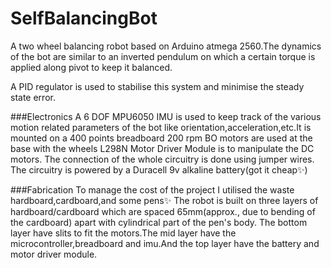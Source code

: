 # SelfBalancingBot

A two wheel balancing robot based on Arduino atmega 2560.The dynamics of the bot are similar to an inverted pendulum on which a certain torque is applied along pivot to keep it balanced.

A PID regulator is used to stabilise this system and minimise the steady state error.

###Electronics
A 6 DOF MPU6050 IMU is used to keep track of the various motion related parameters of the bot like orientation,acceleration,etc.It is mounted on a 400 points breadboard
200 rpm BO motors are used at the base with the wheels
L298N Motor Driver Module is to manipulate the DC motors.
The connection of the whole circuitry is done using jumper wires.
The circuitry is powered by a Duracell 9v alkaline battery(got it cheap✨)

###Fabrication
To manage the cost of the project I utilised the waste hardboard,cardboard,and some pens✨
The robot is built on three layers of hardboard/cardboard which are spaced 65mm(approx., due to bending of the cardboard) apart with cylindrical part of the pen's body.
The bottom layer have slits to fit the motors.The mid layer have the microcontroller,breadboard and imu.And the top layer have the battery and motor driver module.

